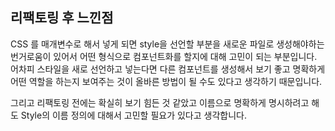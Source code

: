 

## 리팩토링 후 느낀점

CSS 를 매개변수로 해서 넣게 되면 style을 선언할 부분을 새로운 파일로 생성해야하는 번거로움이 있어서 어떤 형식으로 컴포넌트화를 할지에 대해 고민이 되는 부분입니다.
어차피 스타일을 새로 선언하고 넣는다면 다른 컴포넌트를 생성해서 보기 좋고 명확하게 어떤 역할을 하는지 보여주는 것이 올바른 방법이 될 수도 있다고 생각하기 때문입니다.

그리고 리팩토링 전에는 확실히 보기 힘든 것 같았고 이름으로 명확하게 명시하려고 해도 Style의 이름 정의에 대해서 고민할 필요가 있다고 생각합니다. 
